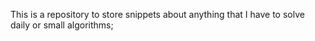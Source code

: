 This is a repository to store snippets about anything that I have to solve daily or small algorithms;
